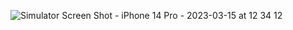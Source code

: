 
![Simulator Screen Shot - iPhone 14 Pro - 2023-03-15 at 12 34 12](https://user-images.githubusercontent.com/125356427/225269304-3c01b1eb-6aed-41e0-9ca5-4b1ba2cfaa36.png)
